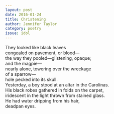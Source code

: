 ```yaml
---
layout: post 
date: 2016-01-24
title: Christening
author: Jennifer Taylor
category: poetry
issue: idol
---
```

They looked like black leaves  
congealed on pavement, or blood—  
the way they pooled—glistening, opaque;  
and the magpie—  
nearly alone, towering over the wreckage  
of a sparrow—  
hole pecked into its skull.  
Yesterday, a boy stood at an altar in the Carolinas.  
His black robes gathered in folds on the carpet,  
iridescent in the light thrown from stained glass.  
He had water dripping from his hair,  
deadpan eyes.